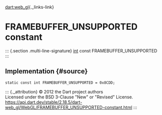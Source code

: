 [dart:web\_gl](../../dart-web_gl/dart-web_gl-library){._links-link}

FRAMEBUFFER\_UNSUPPORTED constant
=================================

::: {.section .multi-line-signature}
[int](../../dart-core/int-class) const FRAMEBUFFER\_UNSUPPORTED
:::

Implementation {#source}
--------------

``` {.language-dart data-language="dart"}
static const int FRAMEBUFFER_UNSUPPORTED = 0x8CDD;
```

::: {._attribution}
© 2012 the Dart project authors\
Licensed under the BSD 3-Clause \"New\" or \"Revised\" License.\
<https://api.dart.dev/stable/2.18.5/dart-web_gl/WebGL/FRAMEBUFFER_UNSUPPORTED-constant.html>
:::
